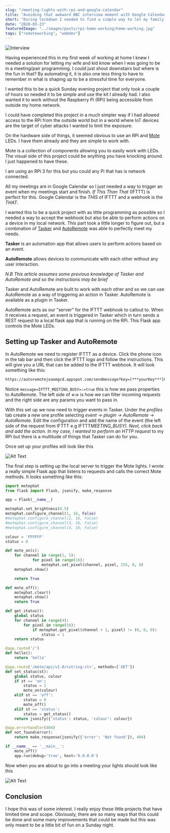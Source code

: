 ```yaml
---
slug: "/meeting-lights-with-rpi-and-google-calendar"
title: "Avoiding that awkward BBC interview moment with Google Calendar, IFTTT, Tasker and a Raspberry Pi."
short: "During lockdown I needed to find a simple way to let my family know when I was in a meeting. Here was how I solved it."
date: "2020-03-23"
featuredImage: "../images/posts/rpi-home-working/home-working.jpg"
tags: ["remoteworking", "webdev"]
---
```


![Interview](https://media.giphy.com/media/ZdU3bTTc1WWStZM5lm/giphy.gif)

Having experienced this in my first week of working at home I knew I needed a solution for letting my wife and kid know when I was going to be in a meeting/pair programming. I could just shout downstairs but where is the fun in that? By automating it, it is also one less thing to have to remember in what is shaping up to be a stressful time for everyone.

I wanted this to be a quick Sunday evening project that only took a couple of hours so needed it to be simple and use the kit I already had. I also wanted it to work without the Raspberry Pi (RPi) being accessible from outside my home network.

I could have completed this project in a much simpler way if I had allowed access to the RPi from the outside world but in a world where IoT devices are the target of cyber attacks I wanted to limit the exposure.

On the hardware side of things, it seemed obvious to use an RPi and [Mote](https://shop.pimoroni.com/collections/mote) LEDs. I have them already and they are simple to work with.

Mote is a collection of components allowing you to easily work with LEDs. The visual side of this project could be anything you have knocking around. I just happened to have these.

I am using an RPi 3 for this but you could any Pi that has is network connected.

All my meetings are in Google Calendar so I just needed a way to trigger an event when my meetings start and finish. _If This Than That_ (IFTTT) is perfect for this. Google Calendar is the _THIS_ of IFTTT and a webhook is the _THAT_.

I wanted this to be a quick project with as little programming as possible so I needed a way to accept the webhook but also be able to perform actions on a device in my local network. This part took a little longer to figure out, but a combination of [Tasker](https://www.androidcentral.com/tasker) and [AutoRemote](https://www.pocketables.com/2012/09/beginners-guide-to-tasker-part-6-autoremote.html) was able to perfectly meet my needs.

**Tasker** is an automation app that allows users to perform actions based on an event.

**AutoRemote** allows devices to communicate with each other without any user interaction.

_N.B This article assumes some previous knowledge of Tasker and AutoRemote and so the instructions may be brief_

Tasker and AutoRemote are built to work with each other and so we can use AutoRemote as a way of triggering an action in Tasker. AutoRemote is available as a plugin in Tasker.

AutoRemote acts as our "server" for the IFTTT webhook to callout to. When it receives a request, an event is triggered in Tasker which in turn sends a REST request to a local flask app that is running on the RPi. This Flask app controls the Mote LEDs.

## Setting up Tasker and AutoRemote

In AutoRemote we need to register IFTTT as a device. Click the phone icon in the tab bar and then click the IFTTT logo and follow the instructions. This will give you a URL that can be added to the IFTTT webhook. It will look something like this:

```bash
https://autoremotejoaomgcd.appspot.com/sendmessage?key=[***yourKey***]&sender=[***yourId***]&message=IFTTT_MEETING_BUSY=:=true
```

Notice `message=IFTTT_MEETING_BUSY=:=true` this is how we pass properties to AutoRemote. The left side of **=:=** is how we can filter incoming requests and the right side are any params you want to pass in.

With this set up we now need to trigger events in Tasker. Under the _profiles_ tab create a new one profile selecting _event -> plugin -> AutoRemote -> AutoRemote_. Edit the configuration and add the name of the event (the left side of the request from IFTTT e.g IFTTT*MEETING_BUSY). Next, click back and add the action. In my case, I wanted to perform an HTTP request* to my RPi but there is a multitude of things that Tasker can do for you.

Once set up your profiles will look like this

![Alt Text](https://dev-to-uploads.s3.amazonaws.com/i/i7xyimaq0uv0vpnnpiys.jpg)

The final step is setting up the local server to trigger the Mote lights. I wrote a really simple Flask app that listens to requests and calls the correct Mote methods. It looks something like this:

```python
import motephat
from flask import Flask, jsonify, make_response

app = Flask(__name__)

motephat.set_brightness(0.5)
motephat.configure_channel(1, 16, False)
#motephat.configure_channel(2, 16, False)
#motephat.configure_channel(3, 16, False)
#motephat.configure_channel(4, 16, False)

colour = 'FFFFFF'
status = 0

def mote_on(c):
    for channel in range(1, 5):
            for pixel in range(16):
                motephat.set_pixel(channel, pixel, 255, 0, 0)
    motephat.show()

    return True

def mote_off():
    motephat.clear()
    motephat.show()
    return True

def get_status():
    global status
    for channel in range(4):
        for pixel in range(16):
            if motephat.get_pixel(channel + 1, pixel) != (0, 0, 0):
                status = 1
    return status

@app.route('/')
def hello():
    return 'hello'

@app.route('/mote/api/v1.0/<string:st>', methods=['GET'])
def set_status(st):
    global status, colour
    if st == 'on':
        status = 1
        mote_on(colour)
    elif st == 'off':
        status = 0
        mote_off()
    elif st == 'status':
        status = get_status()
    return jsonify({'status': status, 'colour': colour})

@app.errorhandler(404)
def not_found(error):
    return make_response(jsonify({'error': 'Not found'}), 404)

if __name__ == '__main__':
    mote_off()
    app.run(debug='true', host='0.0.0.0')

```

Now when you are about to go into a meeting your lights should look like this

![Alt Text](https://dev-to-uploads.s3.amazonaws.com/i/uyj69l2f29wecocywkmk.jpg)

## Conclusion

I hope this was of some interest. I really enjoy these little projects that have limited time and scope. Obviously, there are so many ways that this could be done and some many improvements that could be made but this was only meant to be a little bit of fun on a Sunday night.

